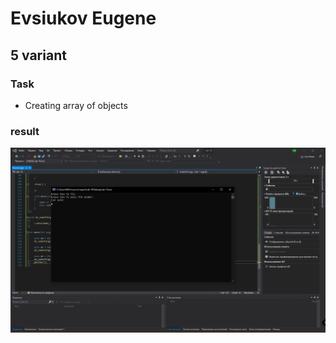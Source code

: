# Evsiukov Eugene

## 5 variant

### Task

* Creating array of objects

### result

![result](Lab-18/18.png)
